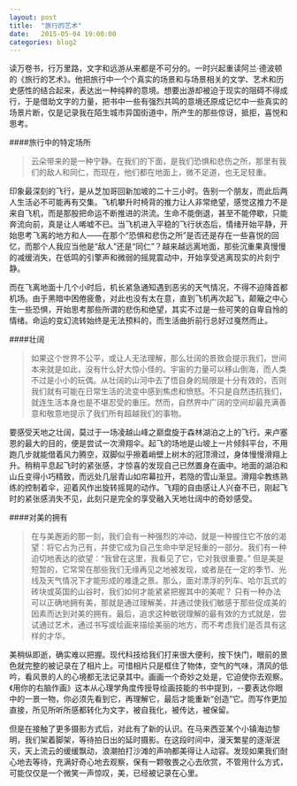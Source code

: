 ```yaml
---
layout: post
title:  "旅行的艺术"
date:   2015-05-04 19:00:00
categories: blog2
---
```


读万卷书，行万里路，文字和远游从来都是不可分的。一时兴起重读阿兰·德波顿的《旅行的艺术》。他把旅行中一个个真实的场景和与场景相关的文学、艺术和历史感性的结合起来，表达出一种纯粹的意境。想要出游却被迫于现实的阻碍不得成行，于是借助文字的力量，把书中一些有强烈共鸣的意境还原成记忆中一些真实的场景片断，仅是记录我在陌生城市异国街道中，所产生的那些惊讶，抵拒，喜悦和思考。

####旅行中的特定场所

>云朵带来的是一种宁静。在我们的下面，是我们恐惧和悲伤之所，那里有我们的敌人和同仁，而现在，他们都在地面上，微不足道，也无足轻重。

印象最深刻的飞行，是从芝加哥回新加坡的二十三小时。告别一个朋友，而此后两人生活必不可能再有交集。飞机攀升时椅背的推力让人非常绝望，感觉这推力不是来自飞机，而是那股把命运不断推进的洪流。生命不能倒退，甚至不能停歇，只能奔流向前，真是让人唏嘘不已。当飞机进入平稳的飞行状态后，情绪开始平静，开始思考飞离的地方和人——在那个“恐惧和悲伤之所”是否还是存在一些喜悦的回忆，而那个人我应当他是“敌人”还是“同仁”？越来越远离地面，那些沉重果真慢慢的减缓消失，在低鸣的引擎声和微弱的摇晃震动中，开始享受逃离现实的片刻宁静。

而在飞离地面十几个小时后，机长紧急通知遇到恶劣的天气情况，不得不迫降首都机场。由于黑暗中困倦疲惫，对此也没有太在意，直到飞机再次起飞，颠簸之中心生一些恐惧，开始思考那些所谓的悲伤和绝望，其实不过是一些可笑的自卑自怜的情绪。命运的变幻流转始终是无法预料的，而生活曲折前行总好过戛然而止。

####壮阔

>如果这个世界不公平，或让人无法理解，那么壮阔的景致会提示我们，世间本来就是如此，没有什么好大惊小怪的。宇宙的力量可以移山倒海，而人类不过是小小的玩偶。从壮阔的山河中去了悟自身的局限是十分有效的，否则我们就有可能在日常生活的流变中感到焦虑和愤怒。不只是自然违抗我们，就连生活本身也是不堪忍受的重压。然而，自然界中广阔的空间却最充满善意和敬意地提示了我们所有超越我们的事物。

要感受天地之壮阔，莫过于一场凌越山峰之巅盘旋于森林湖泊之上的飞行。来卢塞恩的最大的目的，便是尝试一次滑翔伞。起飞的场地是山坡上一片倾斜平台，不用跑几步就能借着风力腾空，双脚似乎擦着峭壁上树木的冠顶滑过，身体慢慢滑翔上升。稍稍平息起飞时的紧张感，才惊喜的发现自己已然置身在画中。地面的湖泊和山丘变得小巧精致，而远处几层青山如帘幕拉开，若隐的雪山渐显。滑翔伞教练熟练的控制着伞，迎着风作出旋转摇晃的动作。飞翔的自由感让人兴奋不已，刚起飞时的紧张感消失不见，此刻只是完全的享受融入天地壮阔中的奇妙感受。

####对美的拥有

>在与美邂逅的那一刻，我们会有一种强烈的冲动，就是一种握住它不放的渴望：将它占为己有，并使它成为自己生命中举足轻重的一部分。我们有一种迫切地表达的欲望：“我曾在这里，我看见了它，它对我很重要。”
但是美是短暂的，它常常在那些我们无缘再见之地被发现，或者是在一定的季节、光线及天气情况下才能形成的难逢之景。那么，面对漂浮的列车、哈尔瓦式的砖块或英国的山谷时，我们如何才能紧紧把握其中的美呢？
只有一种办法可以正确地拥有美，那就是通过理解美，并通过使我们敏感于那些促成美的因素而达到对美的拥有。最后，追求这种敏锐理解的最有效的方式就是，尝试通过艺术，通过书写或绘画来描绘美丽的地方，而不考虑我们是否具有这样的才华。

美稍纵即逝，确实难以把握。现代科技给我们打来很大便利，按下快门，眼前的景色就完整的被记录在了相片上。可惜相片只是框住了物体，空气的气味，清风的低吟，看风景的人的心境都无法记录其中。画画一个奇妙之处是，它迫使你去观察。《用你的右脑作画》这本从心理学角度传授导绘画技能的书中提到，--要表达你眼中的一景一物，你必须先看到它，再理解它，最后才能重新“创造”它。而写作更加直接，所见所听所感都转化为文字，被自我化，被传达，被保留。

但是在接触了更多摄影方式后，对此有了新的认识。在马来西亚某个小镇海边黎明，我们架着脚架，等待拍日出的延时摄影。在这段时间中，漫天繁星的逐渐泯灭，天上流云的缓缓飘动，浪潮拍打沙滩的声响都美得让人动容。发现如果我们耐心地去等待，充满好奇心地去观察，保有一颗敬畏之心去欣赏，不管用什么方式，可能仅仅是一个微笑一声惊叹，美，已经被记录在心里。